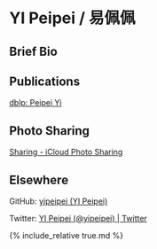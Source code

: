 # YI Peipei / 易佩佩

## Brief Bio

## Publications

[dblp: Peipei Yi](https://dblp.org/pers/hd/y/Yi:Peipei)

## Photo Sharing

[Sharing - iCloud Photo Sharing](https://www.icloud.com/sharedalbum/#B0MG6XBubJFv4qN)

## Elsewhere

GitHub: [yipeipei (YI Peipei)](https://github.com/yipeipei)

Twitter: [YI Peipei (@yipeipei) | Twitter](https://twitter.com/yipeipei)

{% include_relative true.md %}
